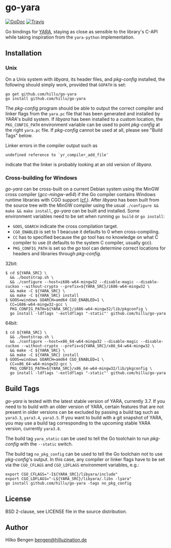 # go-yara

[![GoDoc](https://godoc.org/github.com/hillu/go-yara?status.svg)](https://godoc.org/github.com/hillu/go-yara)
[![Travis](https://travis-ci.org/hillu/go-yara.svg?branch=master)](https://travis-ci.org/hillu/go-yara)

Go bindings for [YARA](http://plusvic.github.io/yara/), staying as
close as sensible to the library's C-API while taking inspiration from
the `yara-python` implementation.

## Installation

### Unix

On a Unix system with _libyara_, its header files, and _pkg-config_
installed, the following should simply work, provided that `GOPATH` is
set:

```
go get github.com/hillu/go-yara
go install github.com/hillu/go-yara
```

The _pkg-config_ program should be able to output the correct compiler
and linker flags from the `yara.pc` file that has been generated and
installed by _YARA_'s build system. If _libyara_ has been installed to
a custom location, the `PKG_CONFIG_PATH` environment variable can be
used to point _pkg-config_ at the right `yara.pc` file. If
_pkg-config_ cannot be used at all, please see "Build Tags" below.

Linker errors in the compiler output such as

    undefined reference to `yr_compiler_add_file'

indicate that the linker is probably looking at an old version of
_libyara_.

### Cross-building for Windows

_go-yara_ can be cross-built on a current Debian system using the
MinGW cross compiler (_gcc-mingw-w64_) if the Go compiler contains
Windows runtime libraries with CGO support
([cf.](https://github.com/hillu/golang-go-cross)). After _libyara_ has
been built from the source tree with the MinGW compiler using the
usual `./configure && make && make install`, _go-yara_ can be built
and installed. Some environment variables need to be set when running
`go build` or `go install`:

- `GOOS`, `GOARCH` indicate the cross compilation target.
- `CGO_ENABLED` is set to 1 beacuse it defaults to 0 when
  cross-compiling.
- `CC` has to specified because the _go_ tool has no knowledge on what
  C compiler to use (it defaults to the system C compiler, usually
  gcc).
- `PKG_CONFIG_PATH` is set so the _go_ tool can determine correct
  locations for headers and libraries through _pkg-config_.

32bit:

```
$ cd ${YARA_SRC} \
  && ./bootstrap.sh \
  && ./configure --host=i686-w64-mingw32 --disable-magic --disable-cuckoo --without-crypto --prefix=${YARA_SRC}/i686-w64-mingw32 \
  && make -C ${YARA_SRC} \
  && make -C ${YARA_SRC} install 
$ GOOS=windows GOARCH=amd64 CGO_ENABLED=1 \
  CC=i686-w64-mingw32-gcc \
  PKG_CONFIG_PATH=${YARA_SRC}/i686-w64-mingw32/lib/pkgconfig \
  go install -ldflags '-extldflags "-static"' github.com/hillu/go-yara
```

64bit:

```
$ cd ${YARA_SRC} \
  && ./bootstrap.sh \
  && ./configure --host=x86_64-w64-mingw32 --disable-magic --disable-cuckoo --without-crypto --prefix=${YARA_SRC}/x86_64-w64-mingw32 \
  && make -C ${YARA_SRC} \
  && make -C ${YARA_SRC} install 
$ GOOS=windows GOARCH=amd64 CGO_ENABLED=1 \
  CC=x86_64-w64-mingw32-gcc \
  PKG_CONFIG_PATH=${YARA_SRC}/x86_64-w64-mingw32/lib/pkgconfig \
  go install -ldflags '-extldflags "-static"' github.com/hillu/go-yara
```

## Build Tags

_go-yara_ is tested with the latest stable version of YARA, currently
3.7. If you need to to build with an older version of YARA, certain
features that are not present in older versions can be excluded by
passing a build tag such as `yara3.3`, `yara3.4`, `yara3.5`. If you
want to build with a git snapshot of YARA, you may use a build tag
corresponding to the upcoming stable YARA version, currently
`yara3.8`.

The build tag `yara_static` can be used to tell the Go toolchain to
run _pkg-config_ with the `--static` switch.

The build tag `no_pkg_config` can be used to tell the Go toolchain not
to use _pkg-config_'s output. In this case, any compiler or linker
flags have to be set via the `CGO_CFLAGS` and `CGO_LDFLAGS`
environment variables, e.g.:

```
export CGO_CFLAGS="-I${YARA_SRC}/libyara/include"
export CGO_LDFLAGS="-L${YARA_SRC}/libyara/.libs -lyara"
go install github.com/hillu/go-yara -tags no_pkg_config
```

## License

BSD 2-clause, see LICENSE file in the source distribution.

## Author

Hilko Bengen <bengen@hilluzination.de>
